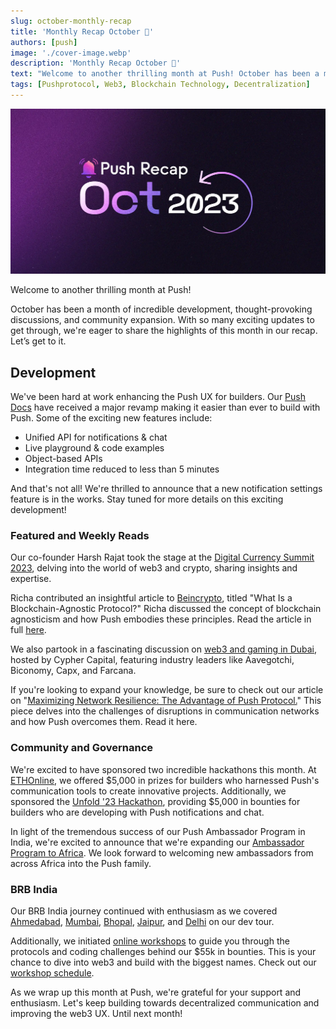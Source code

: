 ```yaml
---
slug: october-monthly-recap
title: 'Monthly Recap October 🎃'
authors: [push]
image: './cover-image.webp'
description: 'Monthly Recap October 🎃'
text: "Welcome to another thrilling month at Push! October has been a month of incredible development, thought-provoking discussions, and community expansion. With so many exciting updates to get through, we're eager to share the highlights of this month in our recap. Let’s get to it."
tags: [Pushprotocol, Web3, Blockchain Technology, Decentralization]
---
```


![Cover Image of Monthly Recap October 🎃](./cover-image.webp)

<!--truncate-->

Welcome to another thrilling month at Push!

October has been a month of incredible development, thought-provoking discussions, and community expansion. With so many exciting updates to get through, we're eager to share the highlights of this month in our recap. Let’s get to it.

## Development

We've been hard at work enhancing the Push UX for builders. Our [Push Docs](https://push.org/docs/) have received a major revamp making it easier than ever to build with Push. Some of the exciting new features include:

- Unified API for notifications & chat
- Live playground & code examples
- Object-based APIs
- Integration time reduced to less than 5 minutes

And that's not all! We're thrilled to announce that a new notification settings feature is in the works. Stay tuned for more details on this exciting development!

### Featured and Weekly Reads

Our co-founder Harsh Rajat took the stage at the [Digital Currency Summit 2023](https://twitter.com/pushprotocol/status/1707802423559909594), delving into the world of web3 and crypto, sharing insights and expertise.

Richa contributed an insightful article to [Beincrypto](https://twitter.com/pushprotocol/status/1716859930165076216), titled "What Is a Blockchain-Agnostic Protocol?" Richa discussed the concept of blockchain agnosticism and how Push embodies these principles. Read the article in full [here](https://beincrypto.com/learn/blockchain-agnostic-protocol/). 

We also partook in a fascinating discussion on [web3 and gaming in Dubai](https://twitter.com/pushprotocol/status/1717077918923493726), hosted by Cypher Capital, featuring industry leaders like Aavegotchi, Biconomy, Capx, and Farcana.

If you're looking to expand your knowledge, be sure to check out our article on "[Maximizing Network Resilience: The Advantage of Push Protocol.](https://twitter.com/pushprotocol/status/1712514575550001513)" This piece delves into the challenges of disruptions in communication networks and how Push overcomes them. Read it here. 

### Community and Governance

We're excited to have sponsored two incredible hackathons this month. At [ETHOnline](https://twitter.com/pushprotocol/status/1709553967091621991), we offered $5,000 in prizes for builders who harnessed Push's communication tools to create innovative projects. Additionally, we sponsored the [Unfold '23 Hackathon](https://twitter.com/pushprotocol/status/1713902616135012554), providing $5,000 in bounties for builders who are developing with Push notifications and chat. 

In light of the tremendous success of our Push Ambassador Program in India, we're excited to announce that we're expanding our [Ambassador Program to Africa](https://twitter.com/pushprotocol/status/1715027587758444993). We look forward to welcoming new ambassadors from across Africa into the Push family.

### BRB India

Our BRB India journey continued with enthusiasm as we covered [Ahmedabad](https://twitter.com/pushprotocol/status/1709204039026520180), [Mumbai](https://twitter.com/pushprotocol/status/1711381153020534923), [Bhopal](https://twitter.com/pushprotocol/status/1714674275825680532), [Jaipur](https://twitter.com/pushprotocol/status/1716453178722464251), and [Delhi](https://twitter.com/pushprotocol/status/1719038663735103601) on our dev tour. 

Additionally, we initiated [online workshops](https://twitter.com/pushprotocol/status/1714642630083060101) to guide you through the protocols and coding challenges behind our $55k in bounties. This is your chance to dive into web3 and build with the biggest names. Check out our [workshop schedule](https://push.org/brb/). 

As we wrap up this month at Push, we're grateful for your support and enthusiasm. Let's keep building towards decentralized communication and improving the web3 UX. Until next month!



